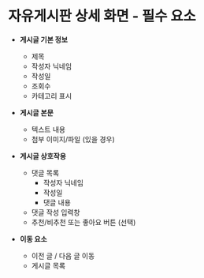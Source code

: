 # 자유게시판 상세 화면 - 필수 요소

- **게시글 기본 정보**
  - 제목
  - 작성자 닉네임
  - 작성일
  - 조회수
  - 카테고리 표시

- **게시글 본문**
  - 텍스트 내용
  - 첨부 이미지/파일 (있을 경우)

- **게시글 상호작용**
  - 댓글 목록
    - 작성자 닉네임
    - 작성일
    - 댓글 내용
  - 댓글 작성 입력창
  - 추천/비추천 또는 좋아요 버튼 (선택)

- **이동 요소**
  - 이전 글 / 다음 글 이동  
  - 게시글 목록  
  